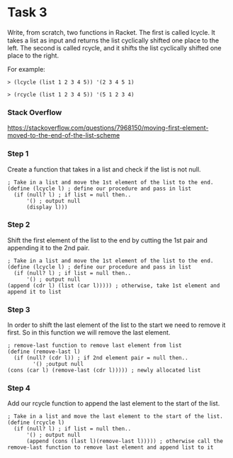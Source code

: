 # Task 3
Write, from scratch, two functions in Racket. The ﬁrst is called lcycle. It takes a list as input and returns the list cyclically shifted one place to the left. The second is called rcycle, and it shifts the list cyclically shifted one place to the right. 

For example: 
```Racket
> (lcycle (list 1 2 3 4 5)) '(2 3 4 5 1) 
```
```Racket
> (rcycle (list 1 2 3 4 5)) '(5 1 2 3 4)
```

### Stack Overflow
https://stackoverflow.com/questions/7968150/moving-first-element-moved-to-the-end-of-the-list-scheme

### Step 1
Create a function that takes in a list and check if the list is not null.
```Racket
; Take in a list and move the 1st element of the list to the end.
(define (lcycle l) ; define our procedure and pass in list
  (if (null? l) ; if list = null then..
      '() ; output null
	  (display l)))
```

### Step 2
Shift the first element of the list to the end by cutting the 1st pair and appending it to the 2nd pair.
```Racket
; Take in a list and move the 1st element of the list to the end.
(define (lcycle l) ; define our procedure and pass in list
  (if (null? l) ; if list = null then..
      '() ; output null
(append (cdr l) (list (car l))))) ; otherwise, take 1st element and append it to list

```

### Step 3
In order to shift the last element of the list to the start we need to remove it first.
So in this function we will remove the last element.
```Racket
; remove-last function to remove last element from list
(define (remove-last l)
  (if (null? (cdr l)) ; if 2nd element pair = null then..
        '() ;output null
(cons (car l) (remove-last (cdr l))))) ; newly allocated list

```

### Step 4
Add our rcycle function to append the last element to the start of the list.
```Racket
; Take in a list and move the last element to the start of the list.
(define (rcycle l)
  (if (null? l) ; if list = null then..
      '() ; output null
      (append (cons (last l)(remove-last l))))) ; otherwise call the remove-last function to remove last element and append list to it
```
